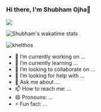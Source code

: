### Hi there, I'm Shubham Ojha👋

![](https://komarev.com/ghpvc/?username=shubhamojha1)

![Shubham's wakatime stats](https://github-readme-stats.vercel.app/api/wakatime?username=shubhamojha1&show_icons=true)

<!-- [![Shubham's WakaTime stats](https://github-readme-stats.vercel.app/api/wakatime?username=shubhamojha1)](https://github.com/anuraghazra/github-readme-stats) -->
<img src="https://github-readme-stats.vercel.app/api/wakatime?username=shubhamojha1&layuout=compact&theme=synthwave&v=2" alt="khelthos" /></p>

- 🔭 I’m currently working on ...
- 🌱 I’m currently learning ...
- 👯 I’m looking to collaborate on ...
- 🤔 I’m looking for help with ...
- 💬 Ask me about ...
- 📫 How to reach me: ...
- 😄 Pronouns: ...
- ⚡ Fun fact: ...

